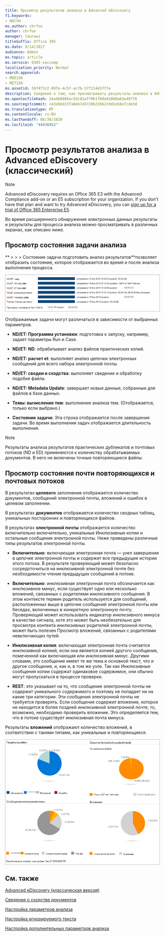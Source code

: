 ```yaml
---
title: Просмотр результатов анализа в Advanced eDiscovery
f1.keywords:
- NOCSH
ms.author: chrfox
author: chrfox
manager: laurawi
titleSuffix: Office 365
ms.date: 9/14/2017
audience: Admin
ms.topic: article
ms.service: O365-seccomp
localization_priority: Normal
search.appverid:
- MOE150
- MET150
ms.assetid: 5974f3c2-89fe-4c5f-ac7b-57f214437f7e
description: Сведения о том, как просматривать результаты анализа в Advanced eDiscovery, в том числе определения отображаемых параметров задачи.
ms.openlocfilehash: 24a4b0685ec5dc82aff0b1f0de81080a62e49776
ms.sourcegitcommit: c43ebb915fa0eb7eb720b21b62c0d1e58e7cde3d
ms.translationtype: MT
ms.contentlocale: ru-RU
ms.lasthandoff: 06/30/2020
ms.locfileid: "44936952"
---
```

# <a name="view-analyze-results-in-advanced-ediscovery-classic"></a>Просмотр результатов анализа в Advanced eDiscovery (классический)

> [!NOTE]
> Advanced eDiscovery requires an Office 365 E3 with the Advanced Compliance add-on or an E5 subscription for your organization. If you don't have that plan and want to try Advanced eDiscovery, you can [sign up for a trial of Office 365 Enterprise E5](https://go.microsoft.com/fwlink/p/?LinkID=698279). 
  
Во время расширенного обнаружения электронных данных результаты и результаты для процесса анализа можно просматривать в различных экранах, как описано ниже.
  
## <a name="view-analyze-task-status"></a>Просмотр состояния задачи анализа

** \> \> \> Состояние задачи подготовить анализ результатов**позволяет отобразить состояние, которое отображается во время и после анализа выполнения процесса. 
  
![Состояние задачи анализа](../media/d0372978-ce08-4f4e-a1fc-aa918ae44364.png)
  
Отображаемые задачи могут различаться в зависимости от выбранных параметров. 
  
- **ND/ET: Программа установки**: подготовка к запуску, например, задает параметры Run и Case.
    
- **ND/ET: ND**: обрабатывает анализ файлов практических копий.
    
- **ND/ET: расчет et**: выполняет анализ цепочки электронных сообщений для всего набора электронной почты.
    
- **ND/ET: сводки и сходства**: выполняет сведение и обработку подобия файла.
    
- **ND/ET: Metadata Update**: завершает новые данные, собранные для файлов в базе данных.
    
- **Темы: вычисление тем**: выполнение анализа тем. (Отображается, только если выбрано.)
    
- **Состояние задачи**: Эта строка отображается после завершения задачи. Во время выполнения задач отображается длительность выполнения.
    
> [!NOTE]
> Результаты анализа результатов практических дубликатов и почтовых потоков (ND и ED) применяются к количеству обрабатываемых документов. В него не включены точные повторяющиеся файлы. 
  
## <a name="view-near-duplicates-and-email-threads-status"></a>Просмотр состояния почти повторяющихся и почтовых потоков

В результатах **целевого** заполнения отображается количество документов, сообщений электронной почты, вложений и ошибок в целевом заполнении. 
  
В результатах **документов** отображается количество сводных таблиц, уникальных посторонних и повторяющихся файлов. 
  
В результатах **электронной почты** отображается количество включительно включительно, уникальные Инклюзивные копии и остальные сообщения электронной почты. Ниже приведены различные типы результатов электронной почты. 
  
- **Включительно**: включающая электронная почта — узел завершения в цепочке электронной почты и содержит все предыдущие истории этого потока. В результате проверяющий может безопасно сосредоточиться на инклюзивной электронной почте без необходимости чтения предыдущих сообщений в потоке. 
    
- **Включительно**: инклюзивная электронная почта обозначается как инклюзивное минус, если существует одно или несколько вложений, связанных с родителями инклюзивного сообщения. В этом контексте термин родитель используется для сообщений, расположенных выше в цепочке сообщений электронной почты или беседах, включенных в конкретную электронную почту. Проверяющий может использовать индикатор инклюзивного минуса в качестве сигнала, хотя это может быть необязательно для просмотра контента инклюзивных родителей электронной почты, может быть полезен Просмотр вложений, связанных с родителями невключающих путей. 
    
- **Инклюзивная копия**: включающая электронная почта считается инклюзивной копией, если она является копией другого сообщения, помеченной как включающая или инклюзивная минус. Другими словами, это сообщение имеет те же тема и основной текст, что и другое сообщение, и, как и, в том же узле. Так как Инклюзивные сообщения копии содержат одинаковое содержимое, они обычно могут пропускаться в процессе проверки. 
    
- **REST**: это указывает на то, что сообщение электронной почты не содержит уникального содержимого и поэтому не попадает ни на какие три категории. Эти сообщения электронной почты не требуется проверять. Если сообщение содержит вложение, которое не находится в более поздней инклюзивной электронной почте, то, возможно, необходимо проверить вложение. Это определяется тем, что в потоке существует инклюзивная почта минуса.
    
Результаты **вложений** отображают количество вложений, в соответствии с такими типами, как уникальные и повторяющиеся. 
  
![Почти повторяющиеся результаты и цепочки сообщений](../media/54491303-0ee3-4739-b42e-d1ee486842fd.png)
  
## <a name="see-also"></a>См. также

[Advanced eDiscovery (классическая версия)](office-365-advanced-ediscovery.md)
  
[Сведения о сходстве документов](understand-document-similarity-in-advanced-ediscovery.md)
  
[Настройка параметров анализа](set-analyze-options-in-advanced-ediscovery.md)
  
[Настройка игнорируемого текста](set-ignore-text-in-advanced-ediscovery.md)
  
[Настройка дополнительных параметров анализа](view-analyze-results-in-advanced-ediscovery.md)

